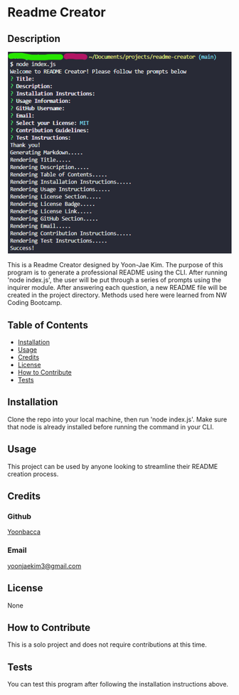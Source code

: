 # Readme Creator
## Description
![Readme Creator](./assets/images/screenshot.png)

This is a Readme Creator designed by Yoon-Jae Kim. The purpose of this program is to generate a professional README using the CLI. After running 'node index.js', the user will be put through a series of prompts using the inquirer module. After answering each question, a new README file will be created in the project directory. Methods used here were learned from NW Coding Bootcamp.

## Table of Contents
- [Installation](#installation)
- [Usage](#usage)
- [Credits](#credits)
- [License](#license)
- [How to Contribute](#how-to-contribute)
- [Tests](#tests)

## Installation
Clone the repo into your local machine, then run 'node index.js'. Make sure that node is already installed before running the command in your CLI.

## Usage
This project can be used by anyone looking to streamline their README creation process.

## Credits
### Github
[Yoonbacca](https://github.com/Yoonbacca)
### Email
[yoonjaekim3@gmail.com](yoonjaekim3@gmail.com)

## License
None

## How to Contribute
This is a solo project and does not require contributions at this time.

## Tests
You can test this program after following the installation instructions above.
  